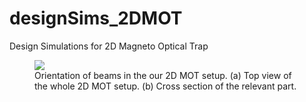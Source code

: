 # designSims_2DMOT
 Design Simulations for 2D Magneto Optical Trap
 <figure class="image">
  <img src="/notebook/2DMOT_ErNa_beams.png">
  <figcaption>Orientation of beams in the our 2D MOT setup. (a) Top view of the whole 2D MOT setup. (b) Cross section of the relevant part.</figcaption>
</figure>
